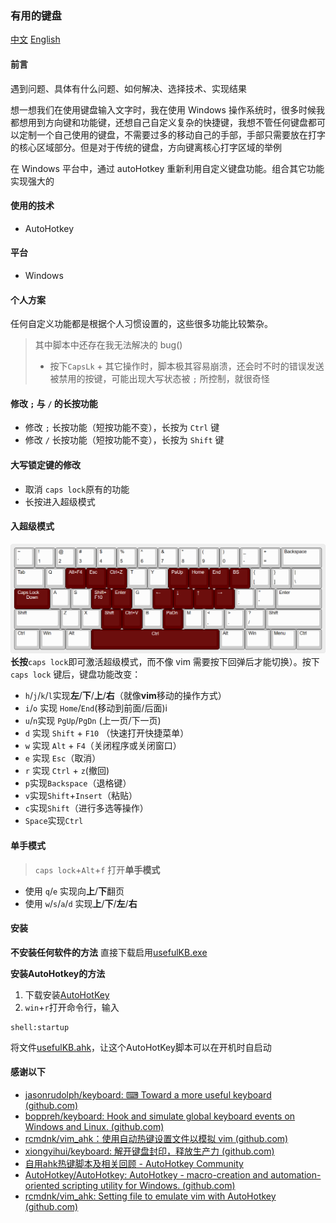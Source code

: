 ### 有用的键盘
[中文](README_CN.md) [English](README.md)

#### 前言
遇到问题、具体有什么问题、如何解决、选择技术、实现结果

想一想我们在使用键盘输入文字时，我在使用 Windows 操作系统时，很多时候我都想用到方向键和功能键，还想自己自定义复杂的快捷键，我想不管任何键盘都可以定制一个自己使用的键盘，不需要过多的移动自己的手部，手部只需要放在打字的核心区域部分。但是对于传统的键盘，方向键离核心打字区域的举例

在 Windows 平台中，通过 autoHotkey 重新利用自定义键盘功能。组合其它功能实现强大的


#### 使用的技术
- AutoHotkey

#### 平台

- Windows

#### 个人方案
任何自定义功能都是根据个人习惯设置的，这些很多功能比较繁杂。

> 其中脚本中还存在我无法解决的 bug()
>
>- 按下`CapsLk` + 其它操作时，脚本极其容易崩溃，还会时不时的错误发送被禁用的按键，可能出现大写状态被 `;` 所控制，就很奇怪

#### 修改 `;` 与 `/` 的长按功能

- 修改 `;` 长按功能（短按功能不变），长按为 `Ctrl` 键
- 修改 `/` 长按功能（短按功能不变），长按为 `Shift` 键

#### 大写锁定键的修改
- 取消 `caps lock`原有的功能
- 长按进入超级模式

#### 入超级模式

![useful Keyboard](images/capsLK-Down.png)
**长按**`caps lock`即可激活超级模式，而不像 vim 需要按下回弹后才能切换）。按下`caps lock` 键后，键盘功能改变：

- `h`/`j`/`k`/`l`实现**左**/**下**/**上**/**右**（就像**vim**移动的操作方式）
- `i`/`o` 实现 `Home`/`End`(移动到前面/后面)i
- `u`/`n`实现 `PgUp`/`PgDn` (上一页/下一页)
- `d` 实现 `Shift` + `F10` （快速打开快捷菜单）
- `w` 实现 `Alt` + `F4`（关闭程序或关闭窗口）
- `e` 实现 `Esc`（取消）
- `r` 实现 `Ctrl` + `z`(撤回) 
- `p`实现`Backspace`（退格键）
- `v`实现`Shift`+`Insert`（粘贴）
- `c`实现`Shift`（进行多选等操作）
- `Space`实现`Ctrl`

#### 单手模式
> `caps lock`+`Alt`+`f` 打开**单手模式**

- 使用 `q`/`e` 实现向**上**/**下**翻页
- 使用 `w`/`s`/`a`/`d` 实现**上**/**下**/**左**/**右**

<!-- #### 想法
- 实现大众化
- 图形化界面
- 能简单自定义热键功能 -->

#### 安装
**不安装任何软件的方法**
直接下载启用[usefulKB.exe](usefulKB.exe)

**安装AutoHotkey的方法**
1. 下载安装[AutoHotKey](https://www.autohotkey.com/)
2. `win`+`r`打开命令行，输入
```
shell:startup
```
将文件[usefulKB.ahk](usefulKB.ahk)，让这个AutoHotKey脚本可以在开机时自启动

#### 感谢以下

- [jasonrudolph/keyboard: ⌨ Toward a more useful keyboard (github.com)](https://github.com/jasonrudolph/keyboard#a-more-useful-caps-lock-key)
- [boppreh/keyboard: Hook and simulate global keyboard events on Windows and Linux. (github.com)](https://github.com/boppreh/keyboard#keyboard.on_press)
- [rcmdnk/vim_ahk：使用自动热键设置文件以模拟 vim (github.com)](https://github.com/rcmdnk/vim_ahk)
- [xiongyihui/keyboard: 解开键盘封印，释放生产力 (github.com)](https://github.com/xiongyihui/keyboard)
- [自用ahk热键脚本及相关回顾 - AutoHotkey Community](https://www.autohotkey.com/boards/viewtopic.php?f=28&t=85872&p=377029&hilit=%E7%83%AD%E9%94%AE%E8%BF%9E%E7%BB%AD%E6%8C%89%E4%BC%9A%E8%AF%AF%E8%A7%A6#p377029)
- [AutoHotkey/AutoHotkey: AutoHotkey - macro-creation and automation-oriented scripting utility for Windows. (github.com)](https://github.com/AutoHotkey/AutoHotkey)
- [rcmdnk/vim_ahk: Setting file to emulate vim with AutoHotkey (github.com)](https://github.com/rcmdnk/vim_ahk)